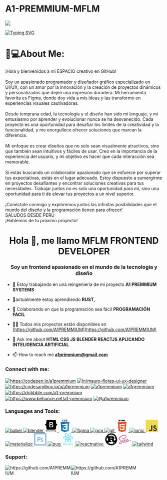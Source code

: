 # A1-PREMMIUM-MFLM
<img align ="center" src="https://github.com/A1PREMMIUM/IMG/blob/main/BANNER%20A1%20PREMMIUM.jpg"/>

<a href="https://git.io/typing-svg"><img src="https://readme-typing-svg.herokuapp.com?font=Familjen+Grotesk&pause=1000&color=F7B136&center=&vCenter=&repeat=&random=FALSO&width=435&lines=Frontend+Developer+boxing+wizards+jump+quickly" alt="Typing SVG" /></a>
#  📲💻About Me:
¡Hola y bienvenidos a mi ESPACIO creativo en GitHub!<br><br>Soy un apasionado programador y diseñador gráfico especializado en UI/UX, con un amor por la innovación y la creación de proyectos dinámicos y personalizados que dejen una impresión duradera. Mi herramienta favorita es Figma, donde doy vida a mis ideas y las transformo en experiencias visuales cautivadoras.<br><br>Desde temprana edad, la tecnología y el diseño han sido mi lenguaje, y mi entusiasmo por aprender y evolucionar nunca se ha desvanecido. Cada proyecto es una oportunidad para desafiar los límites de la creatividad y la funcionalidad, y me enorgullece ofrecer soluciones que marcan la diferencia.<br><br>Mi enfoque es crear diseños que no solo sean visualmente atractivos, sino que también sean intuitivos y fáciles de usar. Creo en la importancia de la experiencia del usuario, y mi objetivo es hacer que cada interacción sea memorable.<br><br>Si estás buscando un colaborador apasionado que se esfuerce por superar tus expectativas, estás en el lugar adecuado. Estoy dispuesto a sumergirme en proyectos desafiantes y encontrar soluciones creativas para tus necesidades. Trabajar juntos no es solo una oportunidad para mí, sino una oportunidad para ti de elevar tus proyectos a un nivel superior.<br><br>¡Conéctate conmigo y exploremos juntos las infinitas posibilidades que el mundo del diseño y la programación tienen para ofrecer!<br>SALUDOS DESDE PERÚ<br>¡Hablemos de tu próximo proyecto!


<h1 align="center">Hola 👋, me llamo MFLM FRONTEND DEVELOPER</h1>
<h3 align="center">Soy un frontend apasionado en el mundo de la tecnología y diseño</h3>

- 🔭 Estoy trabajando en una reingeniería de mi proyecto **A1 PREMMIUM SYSTEMS**

- 🌱actualmente estoy aprendiendo **RUST,**

- 👯 Colaborando en que la programación sea fácil **PROGRAMACIÓN FACIL**

- 👨‍💻 Todos mis proyectos están disponibles en [https://github.com/A1PREMMIUM](https://github.com/A1PREMMIUM)

- 💬 Ask me about **HTML CSS JS BLENDER REACTJS APLICANDO INTELIGENCIA ARTIFICIAL**

- 📫 How to reach me **a1primmium@gmail.com**

<h3 align="left">Connect with me:</h3>
<p align="left">
<a href="https://codepen.io/https://codepen.io/a1premmium" target="blank"><img align="center" src="https://raw.githubusercontent.com/rahuldkjain/github-profile-readme-generator/master/src/images/icons/Social/codepen.svg" alt="https://codepen.io/a1premmium" height="30" width="40" /></a>
<a href="https://linkedin.com/in/in/mauro-flores-ui-ux-designer" target="blank"><img align="center" src="https://raw.githubusercontent.com/rahuldkjain/github-profile-readme-generator/master/src/images/icons/Social/linked-in-alt.svg" alt="in/mauro-flores-ui-ux-designer" height="30" width="40" /></a>
<a href="https://codesandbox.com/https://codesandbox.io/u/a1premmium" target="blank"><img align="center" src="https://raw.githubusercontent.com/rahuldkjain/github-profile-readme-generator/master/src/images/icons/Social/codesandbox.svg" alt="https://codesandbox.io/u/a1premmium" height="30" width="40" /></a>
<a href="https://fb.com/a1premmium" target="blank"><img align="center" src="https://raw.githubusercontent.com/rahuldkjain/github-profile-readme-generator/master/src/images/icons/Social/facebook.svg" alt="a1premmium" height="30" width="40" /></a>
<a href="https://instagram.com/a1premmium" target="blank"><img align="center" src="https://raw.githubusercontent.com/rahuldkjain/github-profile-readme-generator/master/src/images/icons/Social/instagram.svg" alt="a1premmium" height="30" width="40" /></a>
<a href="https://dribbble.com/https://dribbble.com/a1-premmium" target="blank"><img align="center" src="https://raw.githubusercontent.com/rahuldkjain/github-profile-readme-generator/master/src/images/icons/Social/dribbble.svg" alt="https://dribbble.com/a1-premmium" height="30" width="40" /></a>
<a href="https://www.behance.net/https://www.behance.net/a1-premmium" target="blank"><img align="center" src="https://raw.githubusercontent.com/rahuldkjain/github-profile-readme-generator/master/src/images/icons/Social/behance.svg" alt="https://www.behance.net/a1-premmium" height="30" width="40" /></a>
<a href="https://www.youtube.com/c/@a1premmium" target="blank"><img align="center" src="https://raw.githubusercontent.com/rahuldkjain/github-profile-readme-generator/master/src/images/icons/Social/youtube.svg" alt="@a1premmium" height="30" width="40" /></a>
</p>

<h3 align="left">Languages and Tools:</h3>
<p align="left"> <a href="https://babeljs.io/" target="_blank" rel="noreferrer"> <img src="https://www.vectorlogo.zone/logos/babeljs/babeljs-icon.svg" alt="babel" width="40" height="40"/> </a> <a href="https://www.blender.org/" target="_blank" rel="noreferrer"> <img src="https://download.blender.org/branding/community/blender_community_badge_white.svg" alt="blender" width="40" height="40"/> </a> <a href="https://getbootstrap.com" target="_blank" rel="noreferrer"> <img src="https://raw.githubusercontent.com/devicons/devicon/master/icons/bootstrap/bootstrap-plain-wordmark.svg" alt="bootstrap" width="40" height="40"/> </a> <a href="https://www.w3schools.com/css/" target="_blank" rel="noreferrer"> <img src="https://raw.githubusercontent.com/devicons/devicon/master/icons/css3/css3-original-wordmark.svg" alt="css3" width="40" height="40"/> </a> <a href="https://www.figma.com/" target="_blank" rel="noreferrer"> <img src="https://www.vectorlogo.zone/logos/figma/figma-icon.svg" alt="figma" width="40" height="40"/> </a> <a href="https://cloud.google.com" target="_blank" rel="noreferrer"> <img src="https://www.vectorlogo.zone/logos/google_cloud/google_cloud-icon.svg" alt="gcp" width="40" height="40"/> </a> <a href="https://git-scm.com/" target="_blank" rel="noreferrer"> <img src="https://www.vectorlogo.zone/logos/git-scm/git-scm-icon.svg" alt="git" width="40" height="40"/> </a> <a href="https://www.w3.org/html/" target="_blank" rel="noreferrer"> <img src="https://raw.githubusercontent.com/devicons/devicon/master/icons/html5/html5-original-wordmark.svg" alt="html5" width="40" height="40"/> </a> <a href="https://ionicframework.com" target="_blank" rel="noreferrer"> <img src="https://upload.wikimedia.org/wikipedia/commons/d/d1/Ionic_Logo.svg" alt="ionic" width="40" height="40"/> </a> <a href="https://developer.mozilla.org/en-US/docs/Web/JavaScript" target="_blank" rel="noreferrer"> <img src="https://raw.githubusercontent.com/devicons/devicon/master/icons/javascript/javascript-original.svg" alt="javascript" width="40" height="40"/> </a> <a href="https://materializecss.com/" target="_blank" rel="noreferrer"> <img src="https://raw.githubusercontent.com/prplx/svg-logos/5585531d45d294869c4eaab4d7cf2e9c167710a9/svg/materialize.svg" alt="materialize" width="40" height="40"/> </a> <a href="https://www.photoshop.com/en" target="_blank" rel="noreferrer"> <img src="https://raw.githubusercontent.com/devicons/devicon/master/icons/photoshop/photoshop-line.svg" alt="photoshop" width="40" height="40"/> </a> <a href="https://pugjs.org" target="_blank" rel="noreferrer"> <img src="https://cdn.worldvectorlogo.com/logos/pug.svg" alt="pug" width="40" height="40"/> </a> <a href="https://reactjs.org/" target="_blank" rel="noreferrer"> <img src="https://raw.githubusercontent.com/devicons/devicon/master/icons/react/react-original-wordmark.svg" alt="react" width="40" height="40"/> </a> <a href="https://reactnative.dev/" target="_blank" rel="noreferrer"> <img src="https://reactnative.dev/img/header_logo.svg" alt="reactnative" width="40" height="40"/> </a> <a href="https://www.rust-lang.org" target="_blank" rel="noreferrer"> <img src="https://raw.githubusercontent.com/devicons/devicon/master/icons/rust/rust-plain.svg" alt="rust" width="40" height="40"/> </a> <a href="https://sass-lang.com" target="_blank" rel="noreferrer"> <img src="https://raw.githubusercontent.com/devicons/devicon/master/icons/sass/sass-original.svg" alt="sass" width="40" height="40"/> </a> <a href="https://tailwindcss.com/" target="_blank" rel="noreferrer"> <img src="https://www.vectorlogo.zone/logos/tailwindcss/tailwindcss-icon.svg" alt="tailwind" width="40" height="40"/> </a> </p>

<h3 align="left">Support:</h3>
<p><a href="https://www.buymeacoffee.com/https://github.com/A1PREMMIUM"> <img align="left" src="https://cdn.buymeacoffee.com/buttons/v2/default-yellow.png" height="50" width="210" alt="https://github.com/A1PREMMIUM" /></a><a href="https://ko-fi.com/https://github.com/A1PREMMIUM"> <img align="left" src="https://cdn.ko-fi.com/cdn/kofi3.png?v=3" height="50" width="210" alt="https://github.com/A1PREMMIUM" /></a></p><br><br>
